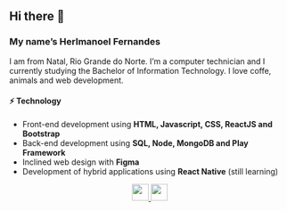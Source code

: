 ## Hi there 👋

### My name’s Herlmanoel Fernandes
I am from Natal, Rio Grande do Norte. I’m a computer technician and I currently studying the Bachelor of Information Technology. I love coffe, animals and web development.

#### ⚡ Technology  
- Front-end development using **HTML, Javascript, CSS, ReactJS and Bootstrap**
- Back-end development using **SQL, Node, MongoDB and Play Framework**
- Inclined web design with **Figma**
- Development of hybrid applications using **React Native** (still learning)


<p align = 'center'>
    <a href="https://instagram.com/herlmanoel"> 
        <img height = "30" src = "https://github.com/stephenajulu/WaylonWalker/blob/main/icon/instagram.jpg?raw=true"> 
    </a> 
    <a href="https://www.linkedin.com/in/herlmanoel-fernandes-barbosa-3561771a7/"> 
        <img height = "30" src = "https://github.com/stephenajulu/WaylonWalker/blob/main/icon/linkedin.png?raw=true "> 
    </a>
</p>